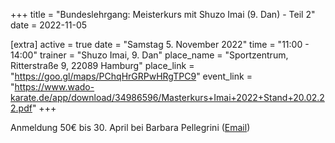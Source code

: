 +++
title = "Bundeslehrgang: Meisterkurs mit Shuzo Imai (9. Dan) - Teil 2"
date = 2022-11-05

[extra]
active = true
date = "Samstag 5. November 2022"
time = "11:00 - 14:00"
trainer = "Shuzo Imai, 9. Dan"
place_name = "Sportzentrum, Ritterstraße 9, 22089 Hamburg"
place_link = "https://goo.gl/maps/PChqHrGRPwHRgTPC9"
event_link = "https://www.wado-karate.de/app/download/34986596/Masterkurs+Imai+2022+Stand+20.02.22.pdf"
+++

Anmeldung 50€ bis 30. April bei Barbara Pellegrini ([Email](mailto:ba.co@t-online.de))
